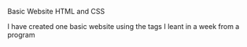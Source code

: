 Basic Website
HTML and CSS

I have created one basic website using the tags I leant in a week from a program
